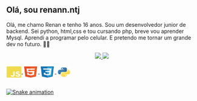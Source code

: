 ## Olá, sou renann.ntj
Olá, me chamo Renan e tenho 16 anos.
Sou um desenvolvedor junior de backend.
Sei python, html,css e tou cursando php, breve vou aprender Mysql. 
Aprendi a programar pelo celular.
E pretendo me tornar um grande dev no futuro. 🧑‍💻


<div align="center">
  <a href="https://github.com/Renanntj"> 
  <img height="180em" src="https://github-readme-stats.vercel.app/api?username=Renanntj&show_icons=true&theme=radical&include_all_commits=true&count_private=true"/> 
  <img height="180em" src="https://github-readme-stats.vercel.app/api/top-langs/?username=Renanntj&layout=compact&langs_count=7&theme=radical"/>
</div>

<div style="display: inline_block"><br>
  <img align="center" alt="Renan-Js" height="30" width="40" src="https://raw.githubusercontent.com/devicons/devicon/master/icons/javascript/javascript-plain.svg">
  <img align="center" alt="Renan-HTML" height="30" width="40" src="https://raw.githubusercontent.com/devicons/devicon/master/icons/html5/html5-original.svg">
  <img align="center" alt="Renan-CSS" height="30" width="40" src="https://raw.githubusercontent.com/devicons/devicon/master/icons/css3/css3-original.svg">
  <img align="center" alt="Renan-Python" height="30" width="40" src="https://raw.githubusercontent.com/devicons/devicon/master/icons/python/python-original.svg">
</div>

##
  ![Snake animation](https://github.com/rafaballerini/Renanntj/blob/output/github-contribution-grid-snake.svg)
